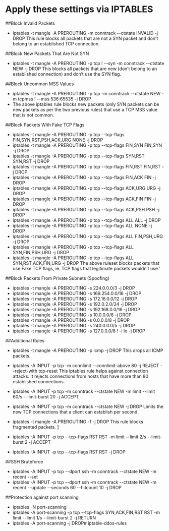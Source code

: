 # Apply these settings via IPTABLES

##Block Invalid Packets
- iptables -t mangle -A PREROUTING -m conntrack --ctstate INVALID -j DROP
This rule blocks all packets that are not a SYN packet and don’t belong to an established TCP connection.

##Block New Packets That Are Not SYN
- iptables -t mangle -A PREROUTING -p tcp ! --syn -m conntrack --ctstate NEW -j DROP
This blocks all packets that are new (don’t belong to an established connection) and don’t use the SYN flag. 

##Block Uncommon MSS Values
- iptables -t mangle -A PREROUTING -p tcp -m conntrack --ctstate NEW -m tcpmss ! --mss 536:65535 -j DROP
- The above iptables rule blocks new packets (only SYN packets can be new packets as per the two previous rules) that use a TCP MSS value that is not common. 
 
##Block Packets With Fake TCP Flags
- iptables -t mangle -A PREROUTING -p tcp --tcp-flags FIN,SYN,RST,PSH,ACK,URG NONE -j DROP 
- iptables -t mangle -A PREROUTING -p tcp --tcp-flags FIN,SYN FIN,SYN -j DROP 
- iptables -t mangle -A PREROUTING -p tcp --tcp-flags SYN,RST SYN,RST -j DROP 
- iptables -t mangle -A PREROUTING -p tcp --tcp-flags FIN,RST FIN,RST -j DROP 
- iptables -t mangle -A PREROUTING -p tcp --tcp-flags FIN,ACK FIN -j DROP 
- iptables -t mangle -A PREROUTING -p tcp --tcp-flags ACK,URG URG -j DROP 
- iptables -t mangle -A PREROUTING -p tcp --tcp-flags ACK,FIN FIN -j DROP 
- iptables -t mangle -A PREROUTING -p tcp --tcp-flags ACK,PSH PSH -j DROP 
- iptables -t mangle -A PREROUTING -p tcp --tcp-flags ALL ALL -j DROP 
- iptables -t mangle -A PREROUTING -p tcp --tcp-flags ALL NONE -j DROP 
- iptables -t mangle -A PREROUTING -p tcp --tcp-flags ALL FIN,PSH,URG -j DROP 
- iptables -t mangle -A PREROUTING -p tcp --tcp-flags ALL SYN,FIN,PSH,URG -j DROP 
- iptables -t mangle -A PREROUTING -p tcp --tcp-flags ALL SYN,RST,ACK,FIN,URG -j DROP
The above ruleset blocks packets that use Fake TCP flags, ie. TCP flags that legitimate packets wouldn’t use.’

##Block Packets From Private Subnets (Spoofing)
- iptables -t mangle -A PREROUTING -s 224.0.0.0/3 -j DROP 
- iptables -t mangle -A PREROUTING -s 169.254.0.0/16 -j DROP 
- iptables -t mangle -A PREROUTING -s 172.16.0.0/12 -j DROP 
- iptables -t mangle -A PREROUTING -s 192.0.2.0/24 -j DROP 
- iptables -t mangle -A PREROUTING -s 192.168.0.0/16 -j DROP 
- iptables -t mangle -A PREROUTING -s 10.0.0.0/8 -j DROP 
- iptables -t mangle -A PREROUTING -s 0.0.0.0/8 -j DROP 
- iptables -t mangle -A PREROUTING -s 240.0.0.0/5 -j DROP 
- iptables -t mangle -A PREROUTING -s 127.0.0.0/8 ! -i lo -j DROP
 
##Additional Rules
- iptables -t mangle -A PREROUTING -p icmp -j DROP
This drops all ICMP packets. 

- iptables -A INPUT -p tcp -m connlimit --connlimit-above 80 -j REJECT --reject-with tcp-reset
This iptables rule helps against connection attacks. It rejects connections from hosts that have more than 80 established connections. 

- iptables -A INPUT -p tcp -m conntrack --ctstate NEW -m limit --limit 60/s --limit-burst 20 -j ACCEPT 
- iptables -A INPUT -p tcp -m conntrack --ctstate NEW -j DROP
Limits the new TCP connections that a client can establish per second. 

- iptables -t mangle -A PREROUTING -f -j DROP
This rule blocks fragmented packets. ]

- iptables -A INPUT -p tcp --tcp-flags RST RST -m limit --limit 2/s --limit-burst 2 -j ACCEPT 
- iptables -A INPUT -p tcp --tcp-flags RST RST -j DROP
 
##SSH Bruteforce
- iptables -A INPUT -p tcp --dport ssh -m conntrack --ctstate NEW -m recent --set 
- iptables -A INPUT -p tcp --dport ssh -m conntrack --ctstate NEW -m recent --update --seconds 60 --hitcount 10 -j DROP  

##Protection against port scanning
- iptables -N port-scanning 
- iptables -A port-scanning -p tcp --tcp-flags SYN,ACK,FIN,RST RST -m limit --limit 1/s --limit-burst 2 -j RETURN 
- iptables -A port-scanning -j DROP# iptable-ddos-rules